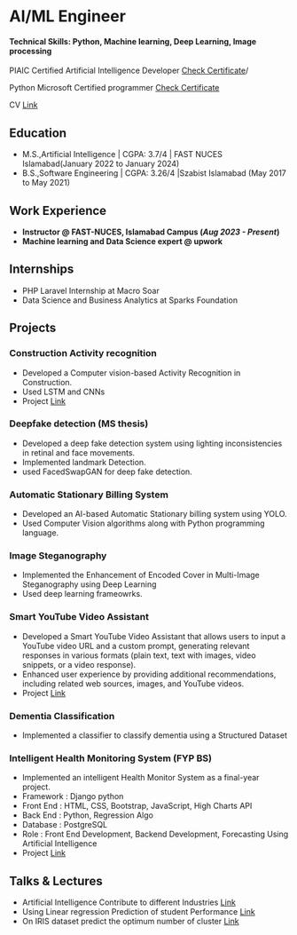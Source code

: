 # AI/ML Engineer

#### Technical Skills: Python, Machine learning, Deep Learning, Image processing
PIAIC Certified Artificial Intelligence Developer [Check Certificate](https://www.linkedin.com/feed/update/urn:li:activity:7049437498925625344/)/

  Python Microsoft Certified programmer  [Check Certificate](https://media.licdn.com/dms/image/C4E2DAQFzi0UFVBwwBA/profile-treasury-image-shrink_800_800/0/1643718692752?e=1704398400&v=beta&t=s2KW-_DUW-7rZw-4iOjjnCx9zQDWX53qLyHgfVPJoUY)
  
CV [Link](https://github.com/Ehsaanali/Ehsaanali.github.io/blob/main/Final%20Ehsaan%20CV.pdf/)


## Education
					       		
- M.S.,Artificial Intelligence | CGPA: 3.7/4 | FAST NUCES Islamabad(January 2022 to January 2024)	 			        		
- B.S.,Software Engineering  | CGPA: 3.26/4 |Szabist Islamabad (May 2017 to May 2021)

## Work Experience
- **Instructor @ FAST-NUCES, Islamabad Campus (_Aug 2023 - Present_)**
- **Machine learning and Data Science expert @ upwork**
## Internships
- PHP Laravel Internship at Macro Soar
- Data Science and Business Analytics at Sparks Foundation
## Projects
### Construction Activity recognition
- Developed a Computer vision-based Activity Recognition in Construction.
- Used LSTM and CNNs
- Project [Link](https://github.com/Ehsaanali/Construction-Activity-Recognition-using-deep-learning)
### Deepfake detection (MS thesis)
- Developed a deep fake detection system using lighting inconsistencies in retinal
and face movements.
- Implemented landmark Detection.
- used FacedSwapGAN for deep fake detection.
### Automatic Stationary Billing System
- Developed an AI-based Automatic Stationary billing system using YOLO.
- Used Computer Vision algorithms along with Python programming language.
### Image Steganography
- Implemented the Enhancement of Encoded Cover in Multi-Image Steganography
using Deep Learning
- Used deep learning frameowrks.
### Smart YouTube Video Assistant
- Developed a Smart YouTube Video Assistant that allows users to input a YouTube
video URL and a custom prompt, generating relevant responses in various formats
(plain text, text with images, video snippets, or a video response).
- Enhanced user experience by providing additional recommendations, including
related web sources, images, and YouTube videos.
- Project [Link](https://github.com/Ehsaanali/Smart_Youtube_Video_Assistant-Video_summarization-)
### Dementia Classification
- Implemented a classifier to classify dementia using a Structured Dataset
### Intelligent Health Monitoring System (FYP BS)
- Implemented an intelligent Health Monitor System as a final-year project.
- Framework : Django python
- Front End : HTML, CSS, Bootstrap, JavaScript, High Charts API
- Back End : Python, Regression Algo
- Database : PostgreSQL
- Role : Front End Development, Backend Development, Forecasting Using Artificial
Intelligence
- Project [Link](https://github.com/Ehsaanali/healthcare-dashboard-using-django-FYP)

## Talks & Lectures
- Artificial Intelligence Contribute to different Industries [Link](https://www.youtube.com/watch?v=SnQ-rqZcK2Q)
- Using Linear regression Prediction of student Performance [Link](https://www.youtube.com/watch?v=leNAGbIIINI)
- On IRIS dataset predict the optimum number of cluster [Link](https://www.youtube.com/watch?v=XPzARMZ5jJY)
